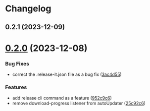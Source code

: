 # Changelog

## 0.2.1 (2023-12-09)

# [0.2.0](https://github.com/argusherd/test-electron-builder/compare/v0.1.8...v0.2.0) (2023-12-08)


### Bug Fixes

* correct the .release-it.json file as a bug fix ([3ac4d55](https://github.com/argusherd/test-electron-builder/commit/3ac4d55dd3298560faf36849fd493cc96f25ff87))


### Features

* add release cli command as a feature ([952c9c6](https://github.com/argusherd/test-electron-builder/commit/952c9c6bd0124f42ea9755baa2b946da5e76b89d))
* remove download-progress listener from autoUpdater ([25c92c6](https://github.com/argusherd/test-electron-builder/commit/25c92c6855694fec08ba3048c91a2af7a1186bb3))
